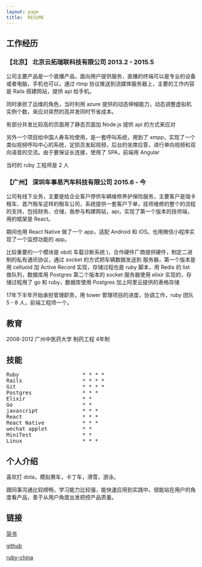 ```yaml
---
layout: page
title:  RESUME
---
```


## 工作经历
###  【北京】 北京云拓瑞联科技有限公司 2013.2 - 2015.5
公司主要产品是一个直播产品，面向用户提供服务，直播的终端可以是专业的设备或者电脑，手机也可以，通过 rtmp 协议推送到流媒体服务器上，主要的工作内容是 <span class="emphasize">Rails</span> 搭建网站，提供 api 给手机。

同时承担了运维的角色，当时利用 azure 提供的动态伸缩能力，动态调整虚拟机实例个数，来应对突然的高并发同时节省成本。

有部分并发比较高的页面用了静态页面加 <span class="emphasize">Node.js</span> 提供 api 的方式来应对

另外一个项目给中国人寿车险使用，是一套呼叫系统，用到了 <span class="emphasize">xmpp</span>，实现了一个类似视频呼叫中心的系统，定损员发起视频，后台的坐席应答，进行单向视频和双向语音的交流。由于要保证长连接，使用了 SPA，前端用 <span class="emphasize">Angular</span>

当时的 ruby 工程师是 2 人
###  【广州】 深圳车事易汽车科技有限公司 2015.6 - 今
公司有线下业务，主要是给企业客户停供车辆维修养护保险服务，主要客户是瑞卡租车、首汽租车这样的租车公司，系统提供一套客户下单，技师维修的整个的流程的支持，包括财务、仓储，我参与构建网站，api，实现了第一个版本的技师端，用的框架是 <span class="emphasize">React</span>。

期间也用 <span class="emphasize">React Native</span> 做了一个 app，适配 Android 和 iOS。也用微信<span class="emphasize">小程序</span>实现了一个监控功能的 app。

比较重要的一个模块是 obd( 车载诊断系统 )，合作硬件厂商提供硬件，制定二进制的私有通讯协议，通过 socket 的方式把车辆数据发送到 服务器，第一个版本是用 celluoid 加 Active Record 实现，存储过程也是 ruby 脚本，用 <span class="emphasize">Redis</span> 的 list 做队列，数据库用 Postgres 第二个版本的 socket 服务器使用 <span class="emphasize">elixir</span> 实现的，存储过程用了 <span class="emphasize">go</span> 和 ruby，数据库使用 <span class="emphasize">Postgres</span> 加上阿里云提供的<span class="emphasize">表格存储</span>

17年下半年开始承担管理职责，用 tower 管理项目的进度，协调工作，ruby 团队 5 - 8 人，前端工程师一个。


## 教育
2008-2012 广州中医药大学  制药工程 4年制


## 技能
<pre>
Ruby                    * * * * 
Rails                   * * * *
Git                     * * * *
Postgres                * * *
Elixir                  * *
Go                      * *
javascript              * * *
React                   * * *
React Native            * * *
wechat applet           * * 
MiniTest                * * 
Linux                   * * *
</pre>


## 个人介绍
喜欢打 dota，模拟赛车，卡丁车，滑雪，游泳。

跟同事沟通比较顺畅，学习能力比较强，能快速应用到实践中。很能站在用户的角度看产品，善于从用户角度出发把控产品质量。

## 链接

[简书 ](https://www.jianshu.com/u/635469050a0c)

[github](https://github.com/guyanbiao)

[ruby-china](https://ruby-china.org/guyanbiao)
